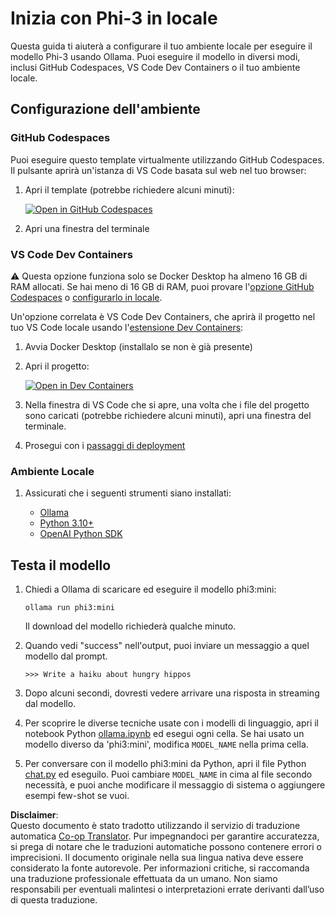 <!--
CO_OP_TRANSLATOR_METADATA:
{
  "original_hash": "3edae6aebc3d0143037109e8af58f1ac",
  "translation_date": "2025-07-16T18:09:24+00:00",
  "source_file": "md/01.Introduction/01/01.EnvironmentSetup.md",
  "language_code": "it"
}
-->
# Inizia con Phi-3 in locale

Questa guida ti aiuterà a configurare il tuo ambiente locale per eseguire il modello Phi-3 usando Ollama. Puoi eseguire il modello in diversi modi, inclusi GitHub Codespaces, VS Code Dev Containers o il tuo ambiente locale.

## Configurazione dell'ambiente

### GitHub Codespaces

Puoi eseguire questo template virtualmente utilizzando GitHub Codespaces. Il pulsante aprirà un'istanza di VS Code basata sul web nel tuo browser:

1. Apri il template (potrebbe richiedere alcuni minuti):

    [![Open in GitHub Codespaces](https://github.com/codespaces/badge.svg)](https://codespaces.new/microsoft/phi-3cookbook)

2. Apri una finestra del terminale

### VS Code Dev Containers

⚠️ Questa opzione funziona solo se Docker Desktop ha almeno 16 GB di RAM allocati. Se hai meno di 16 GB di RAM, puoi provare l'[opzione GitHub Codespaces](../../../../../md/01.Introduction/01) o [configurarlo in locale](../../../../../md/01.Introduction/01).

Un'opzione correlata è VS Code Dev Containers, che aprirà il progetto nel tuo VS Code locale usando l'[estensione Dev Containers](https://marketplace.visualstudio.com/items?itemName=ms-vscode-remote.remote-containers):

1. Avvia Docker Desktop (installalo se non è già presente)
2. Apri il progetto:

    [![Open in Dev Containers](https://img.shields.io/static/v1?style=for-the-badge&label=Dev%20Containers&message=Open&color=blue&logo=visualstudiocode)](https://vscode.dev/redirect?url=vscode://ms-vscode-remote.remote-containers/cloneInVolume?url=https://github.com/microsoft/phi-3cookbook)

3. Nella finestra di VS Code che si apre, una volta che i file del progetto sono caricati (potrebbe richiedere alcuni minuti), apri una finestra del terminale.
4. Prosegui con i [passaggi di deployment](../../../../../md/01.Introduction/01)

### Ambiente Locale

1. Assicurati che i seguenti strumenti siano installati:

    * [Ollama](https://ollama.com/)
    * [Python 3.10+](https://www.python.org/downloads/)
    * [OpenAI Python SDK](https://pypi.org/project/openai/)

## Testa il modello

1. Chiedi a Ollama di scaricare ed eseguire il modello phi3:mini:

    ```shell
    ollama run phi3:mini
    ```

    Il download del modello richiederà qualche minuto.

2. Quando vedi "success" nell'output, puoi inviare un messaggio a quel modello dal prompt.

    ```shell
    >>> Write a haiku about hungry hippos
    ```

3. Dopo alcuni secondi, dovresti vedere arrivare una risposta in streaming dal modello.

4. Per scoprire le diverse tecniche usate con i modelli di linguaggio, apri il notebook Python [ollama.ipynb](../../../../../code/01.Introduce/ollama.ipynb) ed esegui ogni cella. Se hai usato un modello diverso da 'phi3:mini', modifica `MODEL_NAME` nella prima cella.

5. Per conversare con il modello phi3:mini da Python, apri il file Python [chat.py](../../../../../code/01.Introduce/chat.py) ed eseguilo. Puoi cambiare `MODEL_NAME` in cima al file secondo necessità, e puoi anche modificare il messaggio di sistema o aggiungere esempi few-shot se vuoi.

**Disclaimer**:  
Questo documento è stato tradotto utilizzando il servizio di traduzione automatica [Co-op Translator](https://github.com/Azure/co-op-translator). Pur impegnandoci per garantire accuratezza, si prega di notare che le traduzioni automatiche possono contenere errori o imprecisioni. Il documento originale nella sua lingua nativa deve essere considerato la fonte autorevole. Per informazioni critiche, si raccomanda una traduzione professionale effettuata da un umano. Non siamo responsabili per eventuali malintesi o interpretazioni errate derivanti dall’uso di questa traduzione.